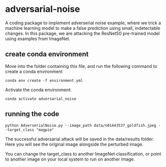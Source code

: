 # adversarial-noise
A coding package to implement adverserial noise example, where we trick a machine learning model to make a false prediction using small, indetectable changes. In this package, we are attacking the ResNet50 pre-trained model using examples from ImageNet.

## create conda environment
Move into the folder containing this file, and run the following command to create a conda environment

```shell
conda env create -f environment.yml
```

Activate the conda environment:

```shell
conda activate adversarial_noise
```

## running the code
```shell
python AdverserialNoise.py --image_path data/n01443537_goldfish.jpeg --target_class "magpie"
```

The successful adversarial attack will be saved in the data/results folder. Here you will see the original image alongside the perturbed image.

You can change the target_class to another ImageNet classification, or point to another image on your local system to run on another image.

